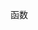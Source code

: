 <!--
 * @Author: SHUO
 * @Date: 2022-06-09 20:13:30
 * @LastEditors: SHUO
 * @LastEditTime: 2022-06-09 20:13:33
 * @FilePath: /doc/docs/front-end/JavaScript/function.md
 * @Description:
 *
-->

函数
